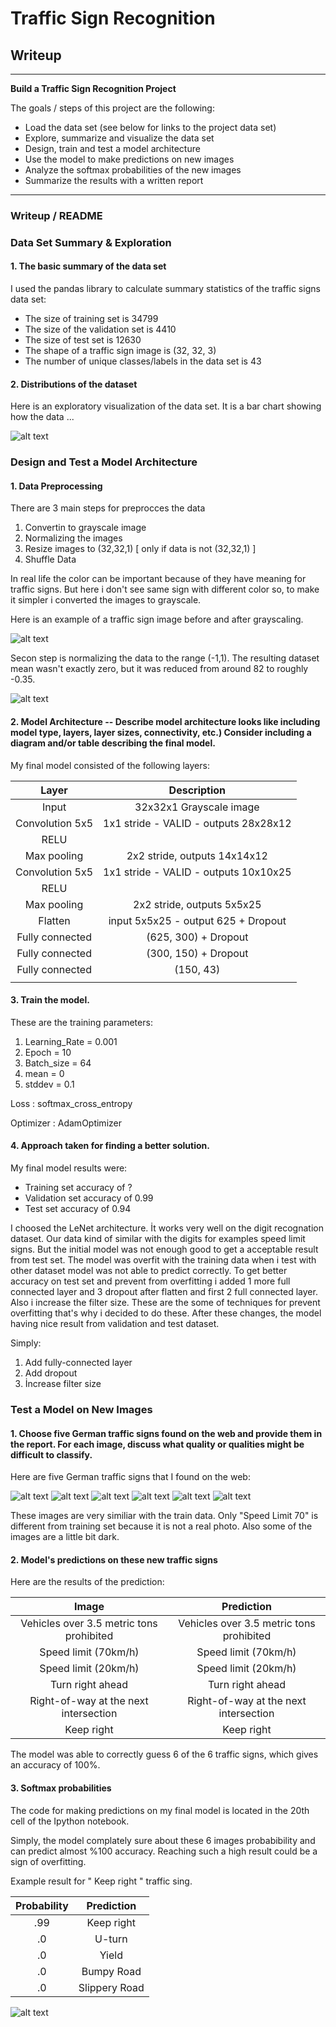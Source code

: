 ﻿# **Traffic Sign Recognition** 

## Writeup


---

**Build a Traffic Sign Recognition Project**

The goals / steps of this project are the following:
* Load the data set (see below for links to the project data set)
* Explore, summarize and visualize the data set
* Design, train and test a model architecture
* Use the model to make predictions on new images
* Analyze the softmax probabilities of the new images
* Summarize the results with a written report


[//]: # (Image References)

[image1]: ./examples/distribution.jpg "Visualization"
[image2]: ./examples/grayscale.jpg "Grayscaling"
[image3]: ./examples/normalize.PNG "Random Noise"
[image4]: ./test_img2/0.jpg "Traffic Sign 1"
[image5]: ./test_img2/1.jpg "Traffic Sign 2"
[image6]: ./test_img2/2.jpg "Traffic Sign 3"
[image7]: ./test_img2/3.jpg "Traffic Sign 4"
[image8]: ./test_img2/4.jpg "Traffic Sign 5"
[image9]: ./test_img2/seventy.jpg "Traffic Sign 6"
[image10]: ./examples/softmax.png "Softmax Result"


---
### Writeup / README


### Data Set Summary & Exploration

#### 1. The basic summary of the data set

I used the pandas library to calculate summary statistics of the traffic
signs data set:

* The size of training set is 34799
* The size of the validation set is 4410
* The size of test set is 12630
* The shape of a traffic sign image is (32, 32, 3)
* The number of unique classes/labels in the data set is 43

#### 2. Distributions of the dataset
Here is an exploratory visualization of the data set. It is a bar chart showing how the data ...

![alt text][image1]

### Design and Test a Model Architecture

#### 1. Data Preprocessing

There are 3 main steps for preprocces the data
1. Convertin to grayscale image
2. Normalizing the images
3. Resize images to (32,32,1)    [ only if data is not (32,32,1) ]
4. Shuffle Data

In real life the color can be important because of they have meaning for traffic signs. But here i don't see same sign with different color so, to make it simpler i converted the images to grayscale.

Here is an example of a traffic sign image before and after grayscaling.

![alt text][image2]

Secon step is normalizing the data to the range (-1,1). 
 The resulting dataset mean wasn't exactly zero, but it was reduced from around 82 to roughly -0.35. 


![alt text][image3]



#### 2. Model Architecture -- Describe model architecture looks like including model type, layers, layer sizes, connectivity, etc.) Consider including a diagram and/or table describing the final model.

My final model consisted of the following layers:

| Layer         		|     Description	        					| 
|:---------------------:|:---------------------------------------------:| 
| Input         		| 32x32x1 Grayscale image   					| 
| Convolution 5x5     	| 1x1 stride -  VALID -  outputs 28x28x12 	    |
| RELU					|												|
| Max pooling	      	| 2x2 stride,           outputs 14x14x12 		|
| Convolution 5x5     	| 1x1 stride -  VALID - outputs 10x10x25 	    |
| RELU					|												|
| Max pooling	      	| 2x2 stride,    outputs 5x5x25    				|
| Flatten       	    | input 5x5x25 - output 625   + Dropout			|
| Fully connected		| (625, 300)                  + Dropout	        |
| Fully connected		| (300, 150)                  + Dropout	        |
| Fully connected		| (150, 43)                                     |
|						|												|

 

 


#### 3. Train the model.


These are the training parameters:
1. Learning_Rate = 0.001
2. Epoch = 10
3. Batch_size = 64
4. mean = 0
5. stddev = 0.1
   
Loss : softmax_cross_entropy

Optimizer : AdamOptimizer


#### 4.  Approach taken for finding a better solution.

My final model results were:
* Training set accuracy of ?
* Validation set accuracy of 0.99
* Test set accuracy of 0.94


I choosed the LeNet architecture. İt works very well on the digit recognation dataset. Our data kind of similar with the digits for examples speed limit signs.
But the initial model was not enough good to get a acceptable result from test set. The model was overfit with the training data when i test with other dataset model was not able to predict correctly. 
To get better accuracy on test set and prevent from overfitting i added 1 more full connected layer and 3 dropout after flatten and first 2 full connected layer. Also i increase the filter size.
These are the some of techniques for prevent overfitting that's why i decided to do these. After these changes, the model having nice result from validation and test dataset.


Simply:

1. Add fully-connected layer
2. Add dropout
3. İncrease filter size
 

### Test a Model on New Images

#### 1. Choose five German traffic signs found on the web and provide them in the report. For each image, discuss what quality or qualities might be difficult to classify.

Here are five German traffic signs that I found on the web:

![alt text][image4] ![alt text][image5] ![alt text][image6] 
![alt text][image7] ![alt text][image8] ![alt text][image9]

These images are very similiar with the train data. Only "Speed Limit 70" is different from training set because it is not a real photo. Also some of the images are a little bit dark.

#### 2. Model's predictions on these new traffic signs

Here are the results of the prediction:

| Image			                           |     Prediction			                    | 
|:----------------------------------------:|:------------------------------------------:| 
| Vehicles over 3.5 metric tons prohibited | Vehicles over 3.5 metric tons prohibited   | 
| Speed limit (70km/h)     			       | Speed limit (70km/h) 						|
| Speed limit (20km/h)				       | Speed limit (20km/h)						|
| Turn right ahead	      		           | Turn right ahead					 		|
| Right-of-way at the next intersection	   | Right-of-way at the next intersection      |
| Keep right	      		               |  Keep right				 		        |

The model was able to correctly guess 6 of the 6 traffic signs, which gives an accuracy of 100%.

#### 3. Softmax probabilities 

The code for making predictions on my final model is located in the 20th cell of the Ipython notebook.

Simply, the model complately sure about these 6 images probabibility and can predict almost %100 accuracy. Reaching such a high result could be a sign of overfitting.

Example result for " Keep right "  traffic sing.

| Probability         	|     Prediction	        					| 
|:---------------------:|:---------------------------------------------:| 
| .99         			| Keep right   									| 
| .0     				| U-turn 										|
| .0					| Yield											|
| .0	      			| Bumpy Road					 				|
| .0				    | Slippery Road      							|

![alt text][image10]

